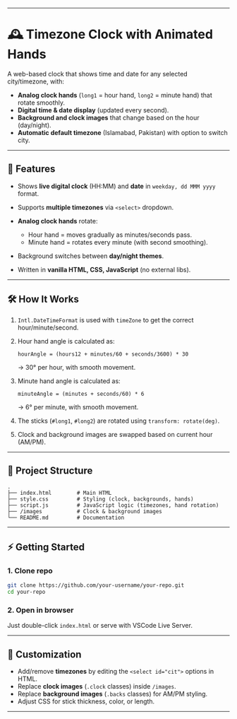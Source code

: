 
---

# 🕰️ Timezone Clock with Animated Hands

A web-based clock that shows time and date for any selected city/timezone, with:

* **Analog clock hands** (`long1` = hour hand, `long2` = minute hand) that rotate smoothly.
* **Digital time & date display** (updated every second).
* **Background and clock images** that change based on the hour (day/night).
* **Automatic default timezone** (Islamabad, Pakistan) with option to switch city.

---

## 🚀 Features

* Shows **live digital clock** (HH\:MM) and **date** in `weekday, dd MMM yyyy` format.
* Supports **multiple timezones** via `<select>` dropdown.
* **Analog clock hands** rotate:

  * Hour hand = moves gradually as minutes/seconds pass.
  * Minute hand = rotates every minute (with second smoothing).
* Background switches between **day/night themes**.
* Written in **vanilla HTML, CSS, JavaScript** (no external libs).

---

## 🛠️ How It Works

1. `Intl.DateTimeFormat` is used with `timeZone` to get the correct hour/minute/second.
2. Hour hand angle is calculated as:

   ```
   hourAngle = (hours12 + minutes/60 + seconds/3600) * 30
   ```

   → 30° per hour, with smooth movement.
3. Minute hand angle is calculated as:

   ```
   minuteAngle = (minutes + seconds/60) * 6
   ```

   → 6° per minute, with smooth movement.
4. The sticks (`#long1`, `#long2`) are rotated using `transform: rotate(deg)`.
5. Clock and background images are swapped based on current hour (AM/PM).

---

## 📂 Project Structure

```
.
├── index.html        # Main HTML
├── style.css         # Styling (clock, backgrounds, hands)
├── script.js         # JavaScript logic (timezones, hand rotation)
├── /images           # Clock & background images
└── README.md         # Documentation
```

---

## ⚡ Getting Started

### 1. Clone repo

```bash
git clone https://github.com/your-username/your-repo.git
cd your-repo
```

### 2. Open in browser

Just double-click `index.html` or serve with VSCode Live Server.

---

## 🎨 Customization

* Add/remove **timezones** by editing the `<select id="cit">` options in HTML.
* Replace **clock images** (`.clock` classes) inside `/images`.
* Replace **background images** (`.backs` classes) for AM/PM styling.
* Adjust CSS for stick thickness, color, or length.

---

